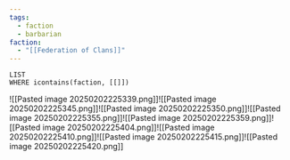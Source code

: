 ```yaml
---
tags:
  - faction
  - barbarian
faction:
  - "[[Federation of Clans]]"
---
```

```dataview
LIST
WHERE icontains(faction, [[]])
```

![[Pasted image 20250202225339.png]]![[Pasted image 20250202225345.png]]![[Pasted image 20250202225350.png]]![[Pasted image 20250202225355.png]]![[Pasted image 20250202225359.png]]![[Pasted image 20250202225404.png]]![[Pasted image 20250202225410.png]]![[Pasted image 20250202225415.png]]![[Pasted image 20250202225420.png]]